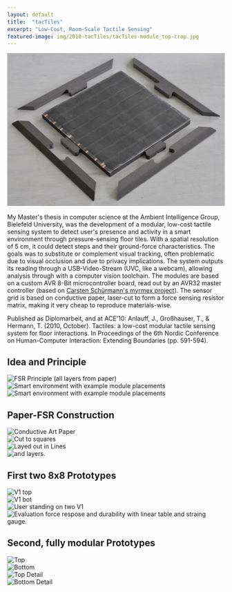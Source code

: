 ```yaml
---
layout: default
title:  "tacTiles"
excerpt: "Low-Cost, Room-Scale Tactile Sensing"
featured-image: img/2010-tacTiles/tacTiles-module_top-crop.jpg
---
```


<div class="12u$"><span class="image fit"><img src="img/2010-tacTiles/tacTiles-module_top-crop.jpg" alt="tacTiles second generation" /></span></div>

My Master's thesis in computer science at the Ambient Intelligence Group, Bielefeld University, was the development of a modular, low-cost tactile sensing system to detect user's presence and activity in a smart environment through pressure-sensing floor tiles. With a spatial resolution of 5 cm, it could detect steps and their ground-force characteristics. The goals was to substitute or complement visual tracking, often problematic due to visual occlusion and due to privacy implications. The system outputs its reading through a USB-Video-Stream (UVC, like a webcam), allowing analysis through with a computer vision toolchain. The modules are based on a custom AVR 8-Bit microcontroller board, read out by an AVR32 master controller (based on [Carsten Schürmann's myrmex project](https://pub.uni-bielefeld.de/record/2711704)). The sensor grid is based on conductive paper, laser-cut to form a force sensing resistor matrix, making it very cheap to reproduce materials-wise.

Published as Diplomarbeit, and at ACE'10: Anlauff, J., Großhauser, T., & Hermann, T. (2010, October). Tactiles: a low-cost modular tactile sensing system for floor interactions. In Proceedings of the 6th Nordic Conference on Human-Computer Interaction: Extending Boundaries (pp. 591-594).

<h2>Idea and Principle</h2>
<div class="4u"><span class="image fit"><img src="paperFSR.png" alt="FSR Principle (all layers from paper)" /></span></div>
<div class="4u"><span class="image fit"><img src="amilab.png" alt="Smart environment with example module placements" /></span></div>
<div class="4u$"><span class="image fit"><img src="feet_dark.png" alt="Smart environment with example module placements" /></span></div>

<h2>Paper-FSR Construction</h2>
<div class="3u"><span class="image fit"><img src="tacTiles_paper.jpg" alt="Conductive Art Paper" /></span></div>
<div class="3u"><span class="image fit"><img src="tacTiles_squares.jpg" alt="Cut to squares" /></span></div>
<div class="3u"><span class="image fit"><img src="tacTiles_line.jpg" alt="Layed out in Lines" /></span></div>
<div class="3u$"><span class="image fit"><img src="tacTiles_layers.jpg" alt="and layers." /></span></div>

<h2>First two 8x8 Prototypes</h2>
<div class="3u"><span class="image fit"><img src="tacTiles_v1_top.jpg" alt="V1 top" /></span></div>
<div class="3u"><span class="image fit"><img src="tacTiles_v1_bot.jpg" alt="V1 bot" /></span></div>
<div class="3u"><span class="image fit"><img src="tacTiles_v1_standing.jpg" alt="User standing on two V1" /></span></div>
<div class="3u$"><span class="image fit"><img src="tacTiles_v1_eval.jpg" alt="Evaluation force respose and durability with linear table and straing gauge." /></span></div>

<h2>Second, fully modular Prototypes</h2>
<div class="3u"><span class="image fit"><img src="tacTiles-module_top-crop.jpg" alt="Top" /></span></div>
<div class="3u"><span class="image fit"><img src="tacTiles_v2_top_detail.jpg" alt="Bottom" /></span></div>
<div class="3u"><span class="image fit"><img src="tacTiles-module_bot-crop.jpg" alt="Top Detail" /></span></div>
<div class="3u$"><span class="image fit"><img src="tacTiles_v2_bot_detail.jpg" alt="Bottom Detail" /></span></div>
